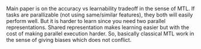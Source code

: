 Main paper is on the accuracy vs learnability tradeoff in the sense of MTL. If tasks are parallizable (not using same/similar features), they both will easily perform well. But it is harder to learn since you need two parallel representations. Shared representation makes learning easier but with the cost of making parallel execution harder. So, basically classical MTL work in the sense of giving biases which does not conflict.

